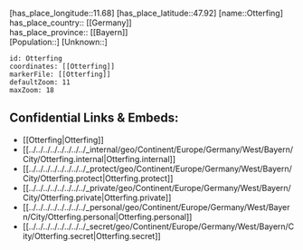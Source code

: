 ﻿---
location: [47.92,11.68] 
mapzoom: [7,12] 
mapmarker: city 
type: City
tags:
- geo/City


SpocWebEntityId: 33189
isDeleted: false
confidential: public

---
[has_place_longitude::11.68] 
[has_place_latitude::47.92] 
[name::Otterfing] 
has_place_country:: [[Germany]]  
has_place_province:: [[Bayern]]  
[Population::] 
[Unknown::] 


```leaflet
id: Otterfing
coordinates: [[Otterfing]] 
markerFile: [[Otterfing]] 
defaultZoom: 11 
maxZoom: 18
```


## Confidential Links & Embeds: 
- [[Otterfing|Otterfing]]  
- [[../../../../../../../../_internal/geo/Continent/Europe/Germany/West/Bayern/City/Otterfing.internal|Otterfing.internal]] 
- [[../../../../../../../../_protect/geo/Continent/Europe/Germany/West/Bayern/City/Otterfing.protect|Otterfing.protect]] 
- [[../../../../../../../../_private/geo/Continent/Europe/Germany/West/Bayern/City/Otterfing.private|Otterfing.private]] 
- [[../../../../../../../../_personal/geo/Continent/Europe/Germany/West/Bayern/City/Otterfing.personal|Otterfing.personal]] 
- [[../../../../../../../../_secret/geo/Continent/Europe/Germany/West/Bayern/City/Otterfing.secret|Otterfing.secret]] 
